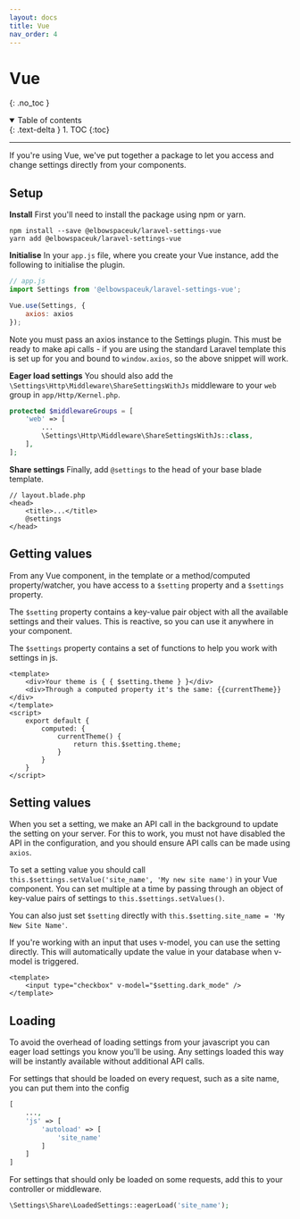 ```yaml
---
layout: docs
title: Vue
nav_order: 4
---
```


# Vue
{: .no_toc }

<details open markdown="block">
  <summary>
    Table of contents
  </summary>
  {: .text-delta }
1. TOC
{:toc}
</details>

---

If you're using Vue, we've put together a package to let you access and change settings directly from your components. 

## Setup

**Install**
First you'll need to install the package using npm or yarn.

```shell
npm install --save @elbowspaceuk/laravel-settings-vue
yarn add @elbowspaceuk/laravel-settings-vue
```

**Initialise**
In your `app.js` file, where you create your Vue instance, add the following to initialise the plugin.

```js
// app.js
import Settings from '@elbowspaceuk/laravel-settings-vue';

Vue.use(Settings, {
    axios: axios
});
```
Note you must pass an axios instance to the Settings plugin. This must be ready to make api calls - if you are using the standard Laravel template this is set up for you and bound to `window.axios`, so the above snippet will work.

**Eager load settings**
You should also add the `\Settings\Http\Middleware\ShareSettingsWithJs` middleware to your `web` group in `app/Http/Kernel.php`.

```php
protected $middlewareGroups = [
    'web' => [
        ...
        \Settings\Http\Middleware\ShareSettingsWithJs::class,
    ],
];
```

**Share settings**
Finally, add `@settings` to the head of your base blade template.

```blade
// layout.blade.php
<head>
    <title>...</title>
    @settings
</head>
```

## Getting values

From any Vue component, in the template or a method/computed property/watcher, you have access to a `$setting` property and a `$settings` property.

The `$setting` property contains a key-value pair object with all the available settings and their values. This is reactive, so you can use it anywhere in your component.

The `$settings` property contains a set of functions to help you work with settings in js.

```vue
<template>
    <div>Your theme is { { $setting.theme } }</div>
    <div>Through a computed property it's the same: {{currentTheme}}</div>
</template>
<script>
    export default {
        computed: {
            currentTheme() {
                return this.$setting.theme;
            }
        }
    }
</script>
```

## Setting values

When you set a setting, we make an API call in the background to update the setting on your server. For this to work, you must not have disabled the API in the configuration, and you should ensure API calls can be made using `axios`.

To set a setting value you should call `this.$settings.setValue('site_name', 'My new site name')` in your Vue component. You can set multiple at a time by passing through an object of key-value pairs of settings to `this.$settings.setValues()`.

You can also just set `$setting` directly with `this.$setting.site_name = 'My New Site Name'`.

If you're working with an input that uses v-model, you can use the setting directly. This will automatically update the value in your database when v-model is triggered.

```vue
<template>
    <input type="checkbox" v-model="$setting.dark_mode" />
</template>
```

## Loading

To avoid the overhead of loading settings from your javascript you can eager load settings you know you'll be using. Any settings loaded this way will be instantly available without additional API calls.

For settings that should be loaded on every request, such as a site name, you can put them into the config

```php
[
    ...,
    'js' => [
        'autoload' => [
            'site_name'
        ]
    ]
]
```

For settings that should only be loaded on some requests, add this to your controller or middleware.

```php
\Settings\Share\LoadedSettings::eagerLoad('site_name');
```

